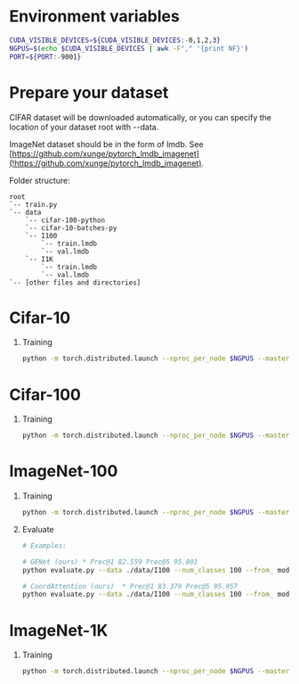 # Environment variables
```bash
CUDA_VISIBLE_DEVICES=${CUDA_VISIBLE_DEVICES:-0,1,2,3}
NGPUS=$(echo $CUDA_VISIBLE_DEVICES | awk -F"," '{print NF}')
PORT=${PORT:-9001}
```

# Prepare your dataset
CIFAR dataset will be downloaded automatically, or you can specify the location of your dataset root with --data.

ImageNet dataset should be in the form of lmdb. See [https://github.com/xunge/pytorch_lmdb_imagenet](!https://github.com/xunge/pytorch_lmdb_imagenet).

Folder structure:

```
root
`-- train.py
`-- data
    `-- cifar-100-python
    `-- cifar-10-batches-py
    `-- I100
        `-- train.lmdb
        `-- val.lmdb
    `-- I1K
        `-- train.lmdb
        `-- val.lmdb
`-- [other files and directories]
```

# Cifar-10

1. Training

    ```bash
    python -m torch.distributed.launch --nproc_per_node $NGPUS --master_port $PORT train.py --data ./data --cifar --num_classes 10 --aa --from_ $MODEL_FILE --import_ $MODEL_FUNCTION_NAME
    ```

# Cifar-100

1. Training

    ```bash
    python -m torch.distributed.launch --nproc_per_node $NGPUS --master_port $PORT train.py --data ./data --cifar --num_classes 100 --aa --from_ $MODEL_FILE --import_ $MODEL_FUNCTION_NAME
    ```

# ImageNet-100

1. Training

    ```bash
    python -m torch.distributed.launch --nproc_per_node $NGPUS --master_port $PORT train.py --data ./data/I100 --num_classes 100 --from_ $MODEL_FILE --import_ $MODEL_FUNCTION_NAME
    ```

2. Evaluate
   
   ```bash
   # Examples:

   # GENet (ours) * Prec@1 82.559 Prec@5 95.801
   python evaluate.py --data ./data/I100 --num_classes 100 --from_ model/repge.py --import_ repge50 --evaluate_model logs/ge_rep/model_best_ge_rep.pth.tar --data ../I100/ --batch-size 128

   # CoordAttention (ours)  * Prec@1 83.379 Prec@5 95.957
   python evaluate.py --data ./data/I100 --num_classes 100 --from_ model/repcoordatt.py --import_ coordatt_repnet50 --evaluate_model logs/coordatt_rep/model_best.pth.tar --data ../I100/ --batch-size 128
   ```

# ImageNet-1K

1. Training

    ```bash
    python -m torch.distributed.launch --nproc_per_node $NGPUS --master_port $PORT train.py --data ./data/I1K --num_classes 1000 --from_ $MODEL_FILE --import_ $MODEL_FUNCTION_NAME
    ```